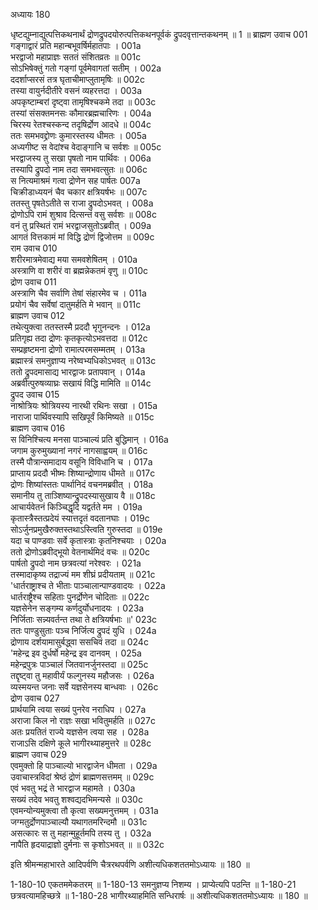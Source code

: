 अध्यायः 180

धृष्टद्युम्नाद्युत्पत्तिकथनार्थं द्रोणद्रुपदयोरुत्पत्तिकथनपूर्वकं द्रुपदवृत्तान्तकथनम् ॥ 1 ॥
ब्राह्मण उवाच 	001  
गङ्गाद्वारं प्रति महान्बभूवर्षिर्महातपाः ।	001a  
भरद्वाजो महाप्राज्ञः सततं संशितव्रतः ॥	001c  
सोऽभिषेक्तुं गतो गङ्गां पूर्वमेवागतां सतीम् ।	002a  
ददर्शाप्सरसं तत्र घृताचीमाप्लुतामृषिः ॥	002c  
तस्या वायुर्नदीतीरे वसनं व्यहरत्तदा ।	003a  
अपकृष्टाम्बरां दृष्ट्वा तामृषिश्चकमे तदा ॥	003c  
तस्यां संसक्तमनसः कौमारब्रह्मचारिणः ।	004a  
चिरस्य रेतश्चस्कन्द तदृषिर्द्रोण आदधे ॥	004c  
ततः समभवद्द्रोणः कुमारस्तस्य धीमतः ।	005a  
अध्यगीष्ट स वेदांश्च वेदाङ्गानि च सर्वशः ॥	005c  
भरद्वाजस्य तु सखा पृषतो नाम पार्थिवः ।	006a  
तस्यापि द्रुपदो नाम तदा समभवत्सुतः ॥	006c  
स नित्यमाश्रमं गत्वा द्रोणेन सह पार्षतः 	007a  
चिक्रीडाध्ययनं चैव चकार क्षत्रियर्षभः ॥	007c  
ततस्तु पृषतेऽतीते स राजा द्रुपदोऽभवत् ।	008a  
द्रोणोऽपि रामं शुश्राव दित्सन्तं वसु सर्वशः ॥	008c  
वनं तु प्रस्थितं रामं भरद्वाजसुतोऽब्रवीत् ।	009a  
आगतं वित्तकामं मां विद्धि द्रोणं द्विजोत्तम ॥	009c  
राम उवाच 	010  
शरीरमात्रमेवाद्य मया समवशेषितम् ।	010a  
अस्त्राणि वा शरीरं वा ब्रह्मन्नेकतमं वृणु ॥	010c  
द्रोण उवाच 	011  
अस्त्राणि चैव सर्वाणि तेषां संहारमेव च ।	011a  
प्रयोगं चैव सर्वेषां दातुमर्हति मे भवान् ॥	011c  
ब्राह्मण उवाच 	012  
तथेत्युक्त्वा ततस्तस्मै प्रददौ भृगुनन्दनः ।	012a  
प्रतिगृह्य तदा द्रोणः कृतकृत्योऽभवत्तदा ॥	012c  
सम्प्रहृष्टमना द्रोणो रामात्परमसम्मतम् ।	013a  
ब्रह्मास्त्रं समनुज्ञाप्य नरेष्वभ्यधिकोऽभवत् ॥	013c  
ततो द्रुपदमासाद्य भारद्वाजः प्रतापवान् ।	014a  
अब्रवीत्पुरुषव्याघ्रः सखायं विद्धि मामिति ॥	014c  
द्रुपद उवाच 	015  
नाश्रोत्रियः श्रोत्रियस्य नारथी रथिनः सखा ।	015a  
नाराजा पार्थिवस्यापि सखिपूर्वं किमिष्यते ॥	015c  
ब्राह्मण उवाच 	016  
स विनिश्चित्य मनसा पाञ्चाल्यं प्रति बुद्धिमान् ।	016a  
जगाम कुरुमुख्यानां नगरं नागसाह्वयम् ॥	016c  
तस्मै पौत्रान्समादाय वसूनि विविधानि च ।	017a  
प्राप्ताय प्रददौ भीष्मः शिष्यान्द्रोणाय धीमते ॥	017c  
द्रोणः शिष्यांस्ततः पार्थानिदं वचनमब्रवीत् ।	018a  
समानीय तु ताञ्शिष्यान्द्रुपदस्यासुखाय वै ॥	018c  
आचार्यवेतनं किञ्चिद्धृदि यद्वर्तते मम ।	019a  
कृतास्त्रैस्तत्प्रदेयं स्यात्तदृतं वदतानघाः ।	019c  
सोऽर्जुनप्रमुखैरुक्तस्तथाऽस्त्विति गुरुस्तदा ॥	019e  
यदा च पाण्डवाः सर्वे कृतास्त्राः कृतनिश्चयाः ।	020a  
ततो द्रोणोऽब्रवीद्भूयो वेतनार्थमिदं वचः ॥	020c  
पार्षतो द्रुपदो नाम छत्रवत्यां नरेश्वरः ।	021a  
तस्मादाकृष्य तद्राज्यं मम शीघ्रं प्रदीयताम् ॥	021c  
\'धार्तराष्ट्राश्च ते भीताः पाञ्चालान्पाण्डवादयः ।	022a  
धार्तराष्ट्रैश्च सहिताः पुनर्द्रोणेन चोदिताः ॥	022c  
यज्ञसेनेन सङ्गम्य कर्णदुर्योधनादयः ।	023a  
निर्जिताः सन्न्यवर्तन्त तथा ते क्षत्रियर्षभाः ॥\'	023c  
ततः पाण्डुसुताः पञ्च निर्जित्य द्रुपदं युधि ।	024a  
द्रोणाय दर्शयामासुर्बद्ध्वा ससचिवं तदा ॥	024c  
\'महेन्द्र इव दुर्धर्षो महेन्द्र इव दानवम् ।	025a  
महेन्द्रपुत्रः पाञ्चालं जितवानर्जुनस्तदा ॥	025c  
तद्दृष्ट्वा तु महावीर्यं फल्गुनस्य महौजसः ।	026a  
व्यस्मयन्त जनाः सर्वे यज्ञसेनस्य बान्धवाः ।	026c  
द्रोण उवाच 	027  
प्रार्थयामि त्वया सख्यं पुनरेव नराधिप ।	027a  
अराजा किल नो राज्ञः सखा भवितुमर्हति ॥	027c  
अतः प्रयतितं राज्ये यज्ञसेन त्वया सह ।	028a  
राजाऽसि दक्षिणे कूले भागीरथ्याहमुत्तरे ॥	028c  
ब्राह्मण उवाच 	029  
एवमुक्तो हि पाञ्चाल्यो भारद्वाजेन धीमता ।	029a  
उवाचास्त्रविदां श्रेष्ठं द्रोणं ब्राह्मणसत्तमम् ॥	029c  
एवं भवतु भद्रं ते भारद्वाज महामते ।	030a  
सख्यं तदेव भवतु शश्वद्यदभिमन्यसे ॥	030c  
एवमन्योन्यमुक्त्वा तौ कृत्वा सख्यमनुत्तमम् ।	031a  
जग्मतुर्द्रोणपाञ्चाल्यौ यथागतमरिन्दमौ ॥	031c  
असत्कारः स तु महान्मुहूर्तमपि तस्य तु ।	032a  
नापैति हृदयाद्राज्ञो दुर्मनाः स कृशोऽभवत् ॥ ॥	032c  

इति श्रीमन्महाभारते आदिपर्वणि चैत्ररथपर्वणि अशीत्यधिकशततमोऽध्यायः ॥ 180 ॥

1-180-10 एकतममेकतरम् ॥ 1-180-13 समनुज्ञप्य निशम्य । प्राप्येत्यपि पठन्ति ॥ 1-180-21 छत्रवत्यामहिच्छत्रे ॥ 1-180-28 भागीरथ्याहमिति सन्धिरार्षः ॥ अशीत्यधिकशततमोऽध्यायः ॥ 180 ॥
